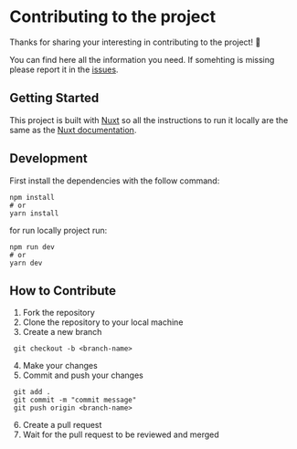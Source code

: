 # Contributing to the project

Thanks for sharing your interesting in contributing to the project! 🎉

You can find here all the information you need. If somehting is missing please report it in the [issues](https://github.com/DomeT99/glif/issues).

## Getting Started

This project is built with [Nuxt](https://nuxt.com/) so all the instructions to run it locally are the same as the [Nuxt documentation](https://nuxt.com/docs/4.x/getting-started/introduction).

## Development

First install the dependencies with the follow command:

```
npm install
# or
yarn install
```

for run locally project run:

```
npm run dev
# or
yarn dev
```

## How to Contribute

1. Fork the repository
2. Clone the repository to your local machine
3. Create a new branch

```
 git checkout -b <branch-name>
```

4. Make your changes
5. Commit and push your changes

```
 git add .
 git commit -m "commit message"
 git push origin <branch-name>
```

6. Create a pull request
7. Wait for the pull request to be reviewed and merged
